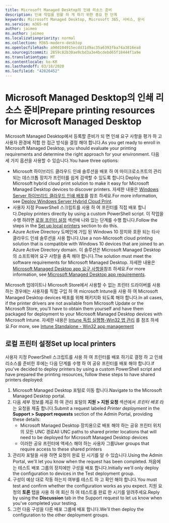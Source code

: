 ```yaml
---
title: Microsoft Managed Desktop의 인쇄 리소스 준비
description: 인쇄 작업을 원활 하 게 하기 위한 중요 한 단계
keywords: Microsoft Managed Desktop, Microsoft 365, 서비스, 문서
ms.service: m365-md
author: jaimeo
ms.author: jaimeo
ms.localizationpriority: normal
ms.collection: M365-modern-desktop
ms.openlocfilehash: a90d104915ecdd31d9ac35a6393fba74a3816ea8
ms.sourcegitcommit: 2859c82b30ae9cbd3a3e4bcdebd65f18444f1a9e
ms.translationtype: MT
ms.contentlocale: ko-KR
ms.lasthandoff: 03/18/2020
ms.locfileid: "42826452"
---
```

# <a name="prepare-printing-resources-for-microsoft-managed-desktop"></a><span data-ttu-id="c5749-104">Microsoft Managed Desktop의 인쇄 리소스 준비</span><span class="sxs-lookup"><span data-stu-id="c5749-104">Prepare printing resources for Microsoft Managed Desktop</span></span>

<span data-ttu-id="c5749-105">Microsoft Managed Desktop에서 등록할 준비가 되 면 인쇄 요구 사항을 평가 하 고 사용자 환경에 적합 한 접근 방식을 결정 해야 합니다.</span><span class="sxs-lookup"><span data-stu-id="c5749-105">As you get ready to enroll in Microsoft Managed Desktop, you should evaluate your printing requirements and determine the right approach for your environment.</span></span> <span data-ttu-id="c5749-106">다음 세 가지 옵션을 사용할 수 있습니다.</span><span class="sxs-lookup"><span data-stu-id="c5749-106">You have three options:</span></span>
 
- <span data-ttu-id="c5749-107">Microsoft 하이브리드 클라우드 인쇄 솔루션을 배포 하 여 마이크로소프트의 관리 되는 데스크톱 장치가 프린터를 쉽게 검색할 수 있도록 합니다.</span><span class="sxs-lookup"><span data-stu-id="c5749-107">Deploy the Microsoft hybrid cloud print solution to make it easy for Microsoft Managed Desktop devices to discover printers.</span></span> <span data-ttu-id="c5749-108">자세한 내용은 [Windows Server 하이브리드 클라우드 인쇄 배포](https://docs.microsoft.com/windows-server/administration/hybrid-cloud-print/hybrid-cloud-print-deploy)를 참조 하세요.</span><span class="sxs-lookup"><span data-stu-id="c5749-108">For more information, see [Deploy Windows Server Hybrid Cloud Print](https://docs.microsoft.com/windows-server/administration/hybrid-cloud-print/hybrid-cloud-print-deploy).</span></span>
- <span data-ttu-id="c5749-109">사용자 지정 PowerShell 스크립트를 사용 하 여 프린터를 직접 배포 합니다.</span><span class="sxs-lookup"><span data-stu-id="c5749-109">Deploy printers directly by using a custom PowerShell script.</span></span> <span data-ttu-id="c5749-110">이 작업을 수행 하려면 [로컬 프린터 설정](#set-up-local-printers) 섹션에 나와 있는 단계를 수행 합니다.</span><span class="sxs-lookup"><span data-stu-id="c5749-110">Follow the steps in the [Set up local printers](#set-up-local-printers) section to do this.</span></span>
- <span data-ttu-id="c5749-111">Azure Active Directory 도메인에 가입 된 Windows 10 장치와 호환 되는 타사 클라우드 인쇄 솔루션을 사용 합니다.</span><span class="sxs-lookup"><span data-stu-id="c5749-111">Use a non-Microsoft cloud printing solution that is compatible with Windows 10 devices that are joined to an Azure Active Directory domain.</span></span> <span data-ttu-id="c5749-112">이 솔루션은 Microsoft Managed Desktop의 소프트웨어 요구 사항을 충족 해야 합니다.</span><span class="sxs-lookup"><span data-stu-id="c5749-112">The solution must meet the software requirements for Microsoft Managed Desktop.</span></span> <span data-ttu-id="c5749-113">자세한 내용은 [Microsoft Managed Desktop app 요구 사항을](../service-description/mmd-app-requirements.md)참조 하세요.</span><span class="sxs-lookup"><span data-stu-id="c5749-113">For more information, see [Microsoft Managed Desktop app requirements](../service-description/mmd-app-requirements.md).</span></span>
 
<span data-ttu-id="c5749-114">Microsoft 업데이트나 Microsoft Store에서 사용할 수 없는 프린터 드라이버를 사용 하는 경우에는 사용자를 직접 구입 하 여 microsoft Intune을 사용 하 여 Microsoft Managed Desktop devices 배포를 위해 패키지화 되도록 해야 합니다.</span><span class="sxs-lookup"><span data-stu-id="c5749-114">In all cases, if the printer drivers are not available from Microsoft Update or the Microsoft Store, you'll have to obtain them yourself and have them packaged for deployment to your Microsoft Managed Desktop devices with Microsoft Intune.</span></span> <span data-ttu-id="c5749-115">자세한 내용은 [Intune 독립 실행형-Win32 앱 관리](https://docs.microsoft.com/mem/intune/apps/apps-win32-app-management) 를 참조 하세요.</span><span class="sxs-lookup"><span data-stu-id="c5749-115">For more, see [Intune Standalone - Win32 app management](https://docs.microsoft.com/mem/intune/apps/apps-win32-app-management)</span></span>

## <a name="set-up-local-printers"></a><span data-ttu-id="c5749-116">로컬 프린터 설정</span><span class="sxs-lookup"><span data-stu-id="c5749-116">Set up local printers</span></span>

<span data-ttu-id="c5749-117">사용자 지정 PowerShell 스크립트를 사용 하 여 프린터를 배포 하기로 결정 하 고 인쇄 리소스를 준비한 후에는 다음 단계를 수행 하 여 공유 프린터를 배포 해야 합니다.</span><span class="sxs-lookup"><span data-stu-id="c5749-117">If you've decided to deploy printers by using a custom PowerShell script and have prepared the printing resources, follow these steps to have shared printers deployed:</span></span>

1.  <span data-ttu-id="c5749-118">Microsoft Managed Desktop 포털로 이동 합니다.</span><span class="sxs-lookup"><span data-stu-id="c5749-118">Navigate to the Microsoft Managed Desktop portal.</span></span>
2.  <span data-ttu-id="c5749-119">다음 세부 정보를 제공 하 여 관리 포털의 **지원 > 지원 요청** 섹션에서 *프린터 배포* 라는 요청을 제출 합니다.</span><span class="sxs-lookup"><span data-stu-id="c5749-119">Submit a request labeled *Printer deployment* in the **Support > Support requests** section of the Admin Portal, providing these details:</span></span>
    - <span data-ttu-id="c5749-120">Microsoft Managed Desktop 장치용으로 배포 해야 하는 공유 프린터 위치의 모든 UNC 경로</span><span class="sxs-lookup"><span data-stu-id="c5749-120">All UNC paths to shared printer locations that will need to be deployed for Microsoft Managed Desktop devices</span></span>
    - <span data-ttu-id="c5749-121">이러한 공유 프린터에 액세스 해야 하는 사용자 그룹</span><span class="sxs-lookup"><span data-stu-id="c5749-121">User groups that require access to these shared printers</span></span>
3.  <span data-ttu-id="c5749-122">관리자 포털을 사용 하면 요청이 완료 된 시기를 알 수 있습니다.</span><span class="sxs-lookup"><span data-stu-id="c5749-122">Using the Admin Portal, we'll let you know when the request has been completed.</span></span> <span data-ttu-id="c5749-123">처음에는 테스트 배포 그룹의 장치에만 구성을 배포 합니다.</span><span class="sxs-lookup"><span data-stu-id="c5749-123">Initially we'll only deploy the configuration to devices in the Test deployment group.</span></span>
4.  <span data-ttu-id="c5749-124">구성이 예상 대로 작동 하는지 여부를 테스트 하 고 확인 해야 합니다.</span><span class="sxs-lookup"><span data-stu-id="c5749-124">You must test and confirm whether the configuration works as you expect.</span></span> <span data-ttu-id="c5749-125">지원 요청의 **토론** 탭을 사용 하 여 회신 하 여 테스트를 완료 한 시기를 알려주세요.</span><span class="sxs-lookup"><span data-stu-id="c5749-125">Reply by using the **Discussion** tab in the Support request to let us know when you've completed your testing.</span></span>
5.  <span data-ttu-id="c5749-126">그런 다음 구성을 다른 배포 그룹에 배포 합니다.</span><span class="sxs-lookup"><span data-stu-id="c5749-126">We'll then deploy the configuration to the other deployment groups.</span></span>
